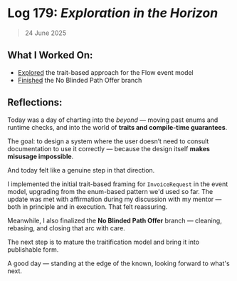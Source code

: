 # Log 179: _Exploration in the Horizon_

> 24 June 2025

## What I Worked On:

- [Explored](https://github.com/shaavan/rust-lightning/commits/currency-10) the
  trait-based approach for the Flow event model
- [Finished](https://github.com/lightningdevkit/rust-lightning/pull/3246#issuecomment-3000054274)
  the No Blinded Path Offer branch

## Reflections:

Today was a day of charting into the _beyond_ — moving past enums and runtime
checks, and into the world of **traits and compile-time guarantees**.

The goal: to design a system where the user doesn’t need to consult
documentation to use it correctly — because the design itself **makes misusage
impossible**.

And today felt like a genuine step in that direction.

I implemented the initial trait-based framing for `InvoiceRequest` in the event
model, upgrading from the enum-based pattern we'd used so far. The update was
met with affirmation during my discussion with my mentor — both in principle and
in execution. That felt reassuring.

Meanwhile, I also finalized the **No Blinded Path Offer** branch — cleaning,
rebasing, and closing that arc with care.

The next step is to mature the traitification model and bring it into
publishable form.

A good day — standing at the edge of the known, looking forward to what's next.
